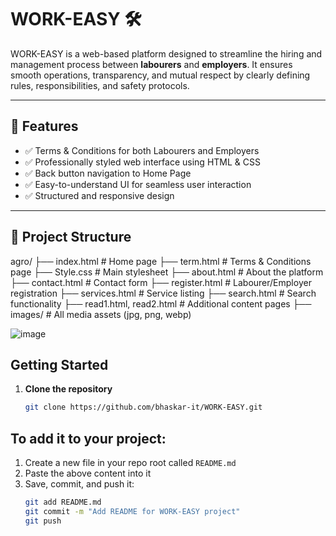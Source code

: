 # WORK-EASY 🛠️

WORK-EASY is a web-based platform designed to streamline the hiring and management process between **labourers** and **employers**. It ensures smooth operations, transparency, and mutual respect by clearly defining rules, responsibilities, and safety protocols.

---

## 🌟 Features

- ✅ Terms & Conditions for both Labourers and Employers
- ✅ Professionally styled web interface using HTML & CSS
- ✅ Back button navigation to Home Page
- ✅ Easy-to-understand UI for seamless user interaction
- ✅ Structured and responsive design

---

## 📁 Project Structure
agro/
├── index.html # Home page
├── term.html # Terms & Conditions page
├── Style.css # Main stylesheet
├── about.html # About the platform
├── contact.html # Contact form
├── register.html # Labourer/Employer registration
├── services.html # Service listing
├── search.html # Search functionality
├── read1.html, read2.html # Additional content pages
├── images/ # All media assets (jpg, png, webp)


![image](https://github.com/user-attachments/assets/7e9e6a5f-f60a-4fb8-8e6d-83c60ef2c716)
## Getting Started

1. **Clone the repository**
   ```bash
   git clone https://github.com/bhaskar-it/WORK-EASY.git

## To add it to your project:

1. Create a new file in your repo root called `README.md`
2. Paste the above content into it
3. Save, commit, and push it:
   ```bash
   git add README.md
   git commit -m "Add README for WORK-EASY project"
   git push
